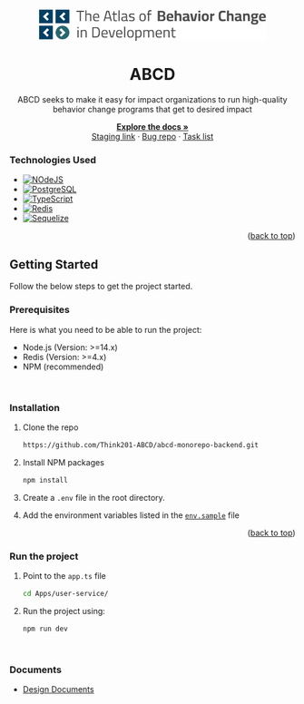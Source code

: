 <a id="readme-top"></a>

<!-- PROJECT LOGO -->
<br/>
<div align="center">
  <div>
    <a href="https://abcddev.think201.xyz/">
      <img src="/deploy/public/logo.jpg" alt="Logo" width="400">
    </a>
  </div>

  <h1 align="center">ABCD</h1>

  <p>
    ABCD seeks to make it easy for impact organizations to run high-quality behavior change programs that get to desired impact
  </p>

  <p align="center">
    <a href="https://3.basecamp.com/5668705/projects/34118276"><strong>Explore the docs »</strong></a>
    <br />
    <a href="https://abcddev.think201.xyz/">Staging link</a>
    ·
    <a href="https://github.com/Think201-ABCD/bug-repo/issues">Bug repo</a>
    ·
    <a href="https://github.com/orgs/Think201-ABCD/projects">Task list</a>
  </p>
</div>

### Technologies Used

-   [![NOdeJS][NodeJS]][NodeJS-url]
-   [![PostgreSQL][PostgreSQL]][PostgreSQL-url]
-   [![TypeScript][TypeScript]][TypeScript-url]
-   [![Redis][Redis]][Redis-url]
-   [![Sequelize][Sequelize]][Sequelize-url]




<p align="right">(<a href="#readme-top">back to top</a>)</p>

<!-- GETTING STARTED -->

## Getting Started

Follow the below steps to get the project started.

### Prerequisites
Here is what you need to be able to run the project:
- Node.js (Version: >=14.x)
- Redis (Version: >=4.x)
- NPM (recommended)

<br/>

### Installation

1. Clone the repo
    ```sh
   https://github.com/Think201-ABCD/abcd-monorepo-backend.git
    ```
2. Install NPM packages
    ```sh
    npm install
    ```
3. Create a `.env` file in the root directory.

4. Add the environment variables listed in the [`env.sample`](https://github.com/Think201-ABCD/abcd-monorepo-backend/blob/staging/env.sample) file

<p align="right">(<a href="#readme-top">back to top</a>)</p>

### Run the project

1. Point to the `app.ts` file
    ```sh
    cd Apps/user-service/
    ```
2. Run the project using:
    ```sh
    npm run dev
    ```

<br/>

### Documents
- [Design Documents](https://www.figma.com/design/IExuh8lJt2rnc3qS7Kykq2/Web-App)


[NodeJS]: https://img.shields.io/badge/NodeJS-5FA04E?style=for-the-badge&logo=nodedotjs&logoColor=white&labelColor=%235FA04E&color=%235FA04E
[NodeJS-url]: https://nodejs.org/en

[PostgreSQL]: https://img.shields.io/badge/postgresql-4169e1?style=for-the-badge&logo=postgresql&logoColor=white
[PostgreSQL-url]: https://www.postgresql.org/

[TypeScript]: https://shields.io/badge/TypeScript-3178C6?logo=TypeScript&logoColor=FFF&style=for-the-badge
[TypeScript-url]: https://www.typescriptlang.org/

[Redis]: https://img.shields.io/badge/Redis-DC382D?style=for-the-badge&logo=redis&logoColor=white
[Redis-url]: https://redis.io/

[Sequelize]: https://img.shields.io/badge/-Sequelize-52B0E7?style=for-the-badge&logo=sequelize&labelColor=52B0E7&logoColor=FFF
[Sequelize-url]: https://sequelize.org/
